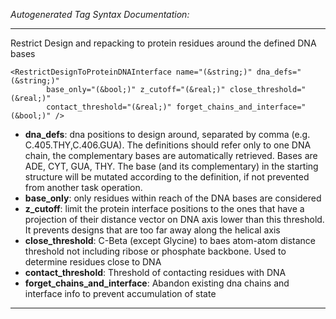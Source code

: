 _Autogenerated Tag Syntax Documentation:_

---
Restrict Design and repacking to protein residues around the defined DNA bases

```
<RestrictDesignToProteinDNAInterface name="(&string;)" dna_defs="(&string;)"
        base_only="(&bool;)" z_cutoff="(&real;)" close_threshold="(&real;)"
        contact_threshold="(&real;)" forget_chains_and_interface="(&bool;)" />
```

-   **dna_defs**: dna positions to design around, separated by comma (e.g. C.405.THY,C.406.GUA). The definitions should refer only to one DNA chain, the complementary bases are automatically retrieved. Bases are ADE, CYT, GUA, THY. The base (and its complementary) in the starting structure will be mutated according to the definition, if not prevented from another task operation.
-   **base_only**: only residues within reach of the DNA bases are considered
-   **z_cutoff**: limit the protein interface positions to the ones that have a projection of their distance vector on DNA axis lower than this threshold. It prevents designs that are too far away along the helical axis
-   **close_threshold**: C-Beta (except Glycine) to baes atom-atom distance threshold not including ribose or phosphate backbone. Used to determine residues close to DNA
-   **contact_threshold**: Threshold of contacting residues with DNA
-   **forget_chains_and_interface**: Abandon existing dna chains and interface info to prevent accumulation of state

---
